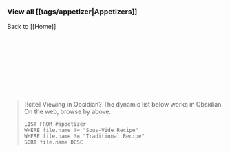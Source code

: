 
### View all [[tags/appetizer|Appetizers]]

Back to [[Home]]

<br><br><br><br><br><br><br><br>

> [!cite] Viewing in Obsidian?
> The dynamic list below works in Obsidian. On the web, browse by above.
> ```dataview
> LIST FROM #appetizer 
> WHERE file.name != "Sous-Vide Recipe" 
> WHERE file.name != "Traditional Recipe" 
> SORT file.name DESC
> ```
